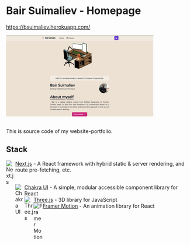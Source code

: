 # Bair Suimaliev - Homepage
https://bsuimaliev.herokuapp.com/

<img align="left" src="https://github.com/Benefactor131/bsuimaliev/blob/main/public/thumbBsuimaliev2.png?raw=true" width="80%" height="60%" alt="card">
<br />
<br />
<br />
<br />
<br />
<br />
<br />
<br />
<br />
<br />
<br />
<br />
<br />
<br />
<br />
This is source code of my website-portfolio.

## Stack
<img align="left" src="https://www.rlogical.com/wp-content/uploads/2021/08/Rlogical-Blog-Images-thumbnail.png" width="25px" alt="Next.js"/> 

<a href="https://nextjs.org/">Next.js</a> - A React framework with hybrid static & server rendering, and route pre-fetching, etc.

<br />
<img align="left" src="https://pbs.twimg.com/profile_images/1244925541448286208/rzylUjaf_400x400.jpg" width="25px" alt="Chakra UI"/> <a href="https://chakra-ui.com/">Chakra UI</a> - A simple, modular accessible component library for React

<br />
<img align="left" src="https://aws1.discourse-cdn.com/standard17/uploads/threejs/optimized/2X/e/e4f86d2200d2d35c30f7b1494e96b9595ebc2751_2_992x1000.png" width="25px" alt="Three.js"/> <a href="https://threejs.org/">Three.js</a> - 3D library for JavaScript

<br />
<img align="left" src="https://pagepro.co/blog/wp-content/uploads/2020/03/framer-motion.png" width="25px" alt="Framer Motion"/> <a href="https://www.framer.com/motion/">Framer Motion</a> - An animation library for React
